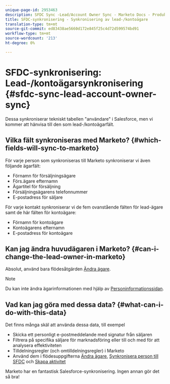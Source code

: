 ```yaml
---
unique-page-id: 2953463
description: SFDC Sync -Lead/Account Owner Sync - Marketo Docs - Produktdokumentation
title: SFDC-synkronisering - Synkronisering av lead-/kontoägare
translation-type: tm+mt
source-git-commit: ed83438ae5660d172e845f25c4d72d599574bd91
workflow-type: tm+mt
source-wordcount: '213'
ht-degree: 0%

---
```



# SFDC-synkronisering: Lead-/kontoägarsynkronisering {#sfdc-sync-lead-account-owner-sync}

Dessa synkroniserar tekniskt tabellen &quot;användare&quot; i Salesforce, men vi kommer att hänvisa till den som lead-/kontoägarfält.

## Vilka fält synkroniseras med Marketo? {#which-fields-will-sync-to-marketo}

För varje person som synkroniseras till Marketo synkroniserar vi även följande ägarfält:

* Förnamn för försäljningsägare
* Förs.ägare efternamn
* Ägartitel för försäljning
* Försäljningsägarens telefonnummer
* E-postadress för säljare

För varje kontakt synkroniserar vi de fem ovanstående fälten för lead-ägare samt de här fälten för kontoägare:

* Förnamn för kontoägare
* Kontoägarens efternamn
* E-postadress för kontoägare

## Kan jag ändra huvudägaren i Marketo? {#can-i-change-the-lead-owner-in-marketo}

Absolut, använd bara flödesåtgärden [Ändra ägare](/help/marketo/product-docs/core-marketo-concepts/smart-campaigns/salesforce-flow-actions/change-owner.md).

>[!NOTE]
>
>Du kan inte ändra ägarinformationen med hjälp av [Personinformationssidan](/help/marketo/product-docs/core-marketo-concepts/smart-lists-and-static-lists/managing-people-in-smart-lists/using-the-person-detail-page.md).

## Vad kan jag göra med dessa data? {#what-can-i-do-with-this-data}

Det finns många skäl att använda dessa data, till exempel

* Skicka ett personligt e-postmeddelande med signatur från säljaren
* Filtrera på specifika säljare för marknadsföring eller till och med för att analysera effektiviteten
* Tilldelningsregler (och omtilldelningsregler) i Marketo
* Använd dem i flödesuppgifterna [Ändra ägare](/help/marketo/product-docs/core-marketo-concepts/smart-campaigns/salesforce-flow-actions/change-owner.md), [Synkronisera person till SFDC](/help/marketo/product-docs/core-marketo-concepts/smart-campaigns/salesforce-flow-actions/sync-person-to-sfdc.md) och [Skapa aktivitet](/help/marketo/product-docs/core-marketo-concepts/smart-campaigns/salesforce-flow-actions/create-task.md)

Marketo har en fantastisk Salesforce-synkronisering. Ingen annan gör det så bra!
